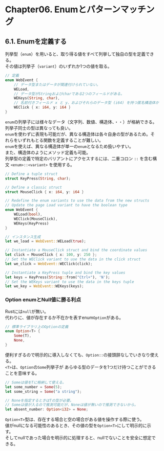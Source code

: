 # Chapter06. Enumとパターンマッチング
## 6.1. Enumを定義する
列挙型（`enum`）を用いると、取り得る値をすべて列挙して独自の型を定義できる。  
その値は列挙子（`variant`）のいずれか1つの値を取る。
```Rust
// 定義
enum WebEvent {
    // データ型またはデータが関連付けられていない。
    WELoad,
    // データ型がStringおよびcharである2つのフィールドがある。
    WEKeys(String, char),
    // 名前付きフィールド x と y、およびそれらのデータ型 (i64) を持つ匿名構造体が含まれている。
    WEClick { x: i64, y: i64 }
}
```
`enum`の列挙子には様々なデータ（文字列、数値、構造体、・・）が格納できる。  
列挙子同士の型は異なっても良い。  
`enum`を使わずに表現も可能だが、異なる構造体は各々自身の型があるため。それらをいずれもとる関数を定義することが難しい。  
`enum`を使えば、異なる構造体が単一の`enum`となるため扱いやすい。  
また、構造体のようにメソッド定義も可能。  
列挙型の定義で特定のバリアントにアクセスするには、二重コロン `::` を含む構文 `<enum>::<variant>` を使用する。
```Rust
// Define a tuple struct
struct KeyPress(String, char);

// Define a classic struct
struct MouseClick { x: i64, y: i64 }

// Redefine the enum variants to use the data from the new structs
// Update the page Load variant to have the boolean type
enum WebEvent { 
    WELoad(bool), 
    WEClick(MouseClick), 
    WEKeys(KeyPress) 
}
```
```Rust
// インスタンス生成
let we_load = WebEvent::WELoad(true);

// Instantiate a MouseClick struct and bind the coordinate values
let click = MouseClick { x: 100, y: 250 };
// Set the WEClick variant to use the data in the click struct
let we_click = WebEvent::WEClick(click);

// Instantiate a KeyPress tuple and bind the key values
let keys = KeyPress(String::from("Ctrl+"), 'N');
// Set the WEKeys variant to use the data in the keys tuple
let we_key = WebEvent::WEKeys(keys);
```
### Option enumとNull値に勝る利点
Rustには`null`が無い。  
代わりに、値が存在するか不在かを表すenum`Option`がある。  
```Rust
// 標準ライブラリ上のOptionの定義
enum Option<T> {
    Some(T),
    None,
}
```
便利すぎるので明示的に導入しなくても、`Option::`の接頭辞なしでいきなり使える。  
`<T>`は、`Option`の`Some`列挙子が あらゆる型のデータを1つだけ持つことができることを意味する。
```Rust
// Someは値をTに格納して使える。
let some_number = Some(5);
let some_string = Some("a string");

// Noneを指定するときはTの型が必要。
// Someは値が入るので推測可能だが、Noneは値が無いので推測できないから。
let absent_number: Option<i32> = None;
```
`Option<T>`型は、存在する場合と空の場合がある値を操作する際に使う。  
値がnullになる可能性のあるとき、その値の型を`Option<T>`にして明示的に示す。  
そしてnullであった場合を明示的に処理すると、nullでないことを安全に想定できる。
